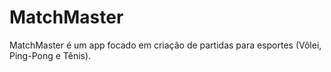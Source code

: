 # MatchMaster
MatchMaster é um app focado em criação de partidas para esportes (Vôlei, Ping-Pong e Tênis).
